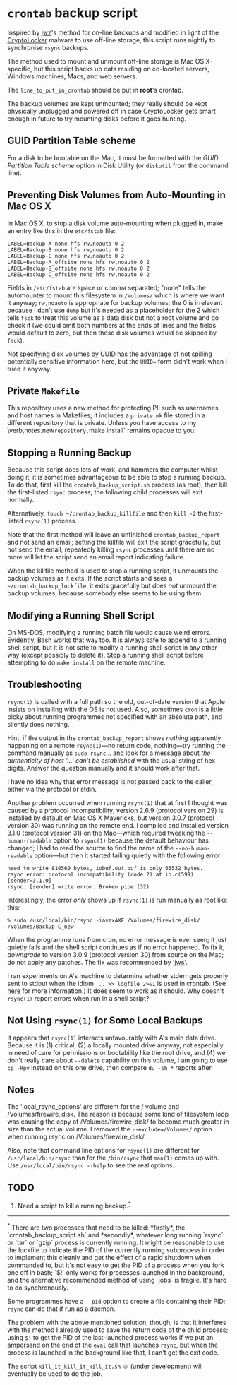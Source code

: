 `crontab` backup script
=======================

Inspired by [jwz](http://www.jwz.org/blog/2007/09/psa-backups/)'s method for on-line
backups and modified in light of the [CryptoLocker](http://en.wikipedia.org/wiki/CryptoLocker)
malware to use off-line storage, this script runs nightly to synchronise `rsync` backups.

The method used to mount and unmount off-line storage is Mac OS X-specific, but this
script backs up data residing on co-located servers, Windows machines, Macs, and web
servers.

The `line_to_put_in_crontab` should be put in **root**'s crontab.

The backup volumes are kept unmounted; they really should be kept physically unplugged
and powered off in case CryptoLocker gets smart enough in future to try mounting disks
before it goes hunting.

GUID Partition Table scheme
---------------------------

For a disk to be bootable on the Mac, it must be formatted with the *GUID Partition
Table scheme* option in Disk Utility (or `diskutil` from the command line).

Preventing Disk Volumes from Auto-Mounting in Mac OS X
------------------------------------------------------

In Mac OS X, to stop a disk volume auto-mounting when plugged in, make an entry like
this in the `etc/fstab` file:

```
LABEL=Backup-A none hfs rw,noauto 0 2
LABEL=Backup-B none hfs rw,noauto 0 2
LABEL=Backup-C none hfs rw,noauto 0 2
LABEL=Backup-A_offsite none hfs rw,noauto 0 2
LABEL=Backup-B_offsite none hfs rw,noauto 0 2
LABEL=Backup-C_offsite none hfs rw,noauto 0 2
```

Fields in `/etc/fstab` are space or comma separated; "none" tells the automounter to
mount this filesystem in `/Volumes/` which is where we want it anyway; `rw,noauto` is
appropriate for backup volumes; the 0 is irrelevant because I don't use `dump` but
it's needed as a placeholder for the 2 which tells `fsck` to treat this volume as a
data disk but not a root volume and do check it (we could omit both numbers at the
ends of lines and the fields would default to zero, but then those disk volumes would
be skipped by `fsck`).

Not specifying disk volumes by UUID has the advantage of not spilling potentially
sensitive information here, but the `UUID=` form didn't work when I tried it anyway.

Private `Makefile`
------------------

This repository uses a new method for protecting PII such as usernames and host names
in Makefiles; it includes a `private.mk` file stored in a different repository that is
private. Unless you have access to my \verb,notes.new` repository, `make install` remains
opaque to you.

Stopping a Running Backup
-------------------------

Because this script does lots of work, and hammers the computer whilst doing it, it is
sometimes advantageous to be able to stop a running backup. To do that, first kill the
`crontab_backup_script.sh` process (as root), then kill the first-listed `rsync` process;
the following child processes will exit normally.

Alternatively, `touch ~/crontab_backup_killfile` and then `kill -2` the first-listed
`rsync(1)` process.

Note that the first method will leave an unfinished `crontab_backup_report` and not send
an email; setting the killfile will exit the script gracefully, but not send the email;
repeatedly killing `rsync` processes until there are no more will let the script send an
email report indicating failure.

When the killfile method is used to stop a running script, it unmounts the backup
volumes as it exits. If the script starts and sees a `~/crontab_backup_lockfile`, it
exits gracefully but does *not* unmount the backup volumes, because somebody else
seems to be using them.

Modifying a Running Shell Script
--------------------------------

On MS-DOS, modifying a running batch file would cause weird errors. Evidently, Bash
works that way too. It is always safe to append to a running shell script, but it is
not safe to modify a running shell script in any other way (except possibly to delete
it). Stop a running shell script before attempting to do `make install` on the remote
machine.

Troubleshooting
---------------

`rsync(1)` is called with a full path so the old, out-of-date version that Apple
insists on installing with the OS is not used. Also, sometimes `cron` is a little
picky about running programmes not specified with an absolute path, and silently
does nothing.

Hint: if the output in the `crontab_backup_report` shows *nothing* apparently
happening on a remote `rsync(1)`&mdash;no return code, nothing&mdash;try running
the command manually as `sudo rsync`... and look for a message about *the authenticity
of host '...' can't be established* with the usual string of hex digits. Answer the
question manually and it should work after that.

I have no idea why that error message is not passed back to the caller, either via
the protocol or stdin.

Another problem occurred when running `rsync(1)` that at first I thought was caused
by a protocol incompatibility; version 2.6.9 (protocol version 29) is installed by
default on Mac OS X Mavericks, but version 3.0.7 (protocol version 30) was running
on the remote end. I compiled and installed version 3.1.0 (protocol version 31) on
the Mac&mdash;which required tweaking the `--human-readable` option to `rsync(1)`
because the default behaviour has changed; I had to read the source to find the name
of the `--no-human-readable` option&mdash;but then it started failing quietly with
the following error:

````
need to write 810560 bytes, iobuf.out.buf is only 65532 bytes.
rsync error: protocol incompatibility (code 2) at io.c(599) [sender=3.1.0]
rsync: [sender] write error: Broken pipe (32)
````

Interestingly, the error *only* shows up if `rsync(1)` is run manually as root like
this:

````
% sudo /usr/local/bin/rsync -iavzxAXE /Volumes/firewire_disk/ /Volumes/Backup-C_new
````

When the programme runs from cron, no error message is ever seen; it just quietly
fails and the shell script continues as if no error happened. To fix it, *downgrade*
to version 3.0.9 (protocol version 30) from source on the Mac; do not apply any
patches. The fix was recommended by ['jws'](https://alpha.app.net/jws/post/21775682).

I ran experiments on A's machine to determine whether stderr gets properly sent to
stdout when the idiom `... >> logfile 2>&1` is used in crontab. (See
[here](https://github.com/jloughry/experiments/tree/master/test_stdout_and_stderr#readme)
for more information.) It does seem to work as it should. Why doesn't `rsync(1)`
report errors when run in a shell script?

Not Using `rsync(1)` for Some Local Backups
-------------------------------------------

It appears that `rsync(1)` interacts unfavourably with A's main data drive. Because
it is (1) critical, (2) a locally mounted drive anyway, not especially in need of
care for permissions or bootability like the root drive, and (4) we don't really care
about `--delete` capability on this volume, I am going to use `cp -Rpv` instead on
this one drive, then compare `du -sh *` reports after.

Notes
-----

The 'local_rsync_options' are different for the / volume and /Volumes/firewire_disk.
The reason is because some kind of filesystem loop was causing the copy of
/Volumes/firewire_disk/ to become much greater in size than the actual volume. I
removed the `--exclude=/Volumes/` option when running rsync on /Volumes/firewire_disk/.

Also, note that command line options for `rsync(1)` are different for `/usr/local/bin/rsync`
than for the `/bin/rsync` that `man(1)` comes up with. Use `/usr/local/bin/rsync --help`
to see the real options.

TODO
----

1. Need a script to kill a running backup.<sup>[*](#footnote-star)</sup>

<hr/>

<a name="footnote-star"/>
<sup>*</sup> There are two processes that need to be killed: *firstly*, the
`crontab_backup_script.sh` and *secondly*, whatever long running `rsync` or `tar` or
`gzip` process is currently running. It might be reasonable to use the lockfile to
indicate the PID of the currently running subprocess in order to implement this
cleanly and get the effect of a rapid shutdown when commanded to, but it's not easy
to get the PID of a process when you fork one off in bash; `$!` only works for processes
launched in the background, and the alternative recommended method of using `jobs` is
fragile. It's hard to do synchronously.

Some programmes have a `--pid` option to create a file containing their PID; `rsync`
can do that if run as a daemon.

The problem with the above mentioned solution, though, is that it interferes with the method
I already used to save the return code of the child process; using `$!` to get the PID of
the last-launched process works if we put an ampersand on the end of the `eval` call that
launches `rsync`, but when the process is launched in the background like that, I can't get
the exit code.

The script `kill_it_kill_it_kill_it.sh` &#x263A; (under development) will eventually be used
to do the job.

